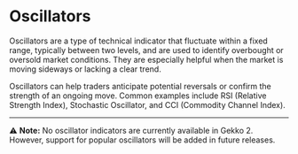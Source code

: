 # Oscillators

Oscillators are a type of technical indicator that fluctuate within a fixed range, typically between two levels, and are used to identify overbought or oversold market conditions. They are especially helpful when the market is moving sideways or lacking a clear trend.

Oscillators can help traders anticipate potential reversals or confirm the strength of an ongoing move. Common examples include RSI (Relative Strength Index), Stochastic Oscillator, and CCI (Commodity Channel Index).

---

⚠️ **Note:** No oscillator indicators are currently available in Gekko 2. However, support for popular oscillators will be added in future releases.
